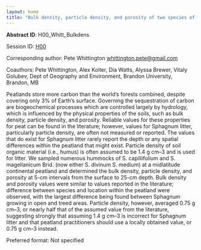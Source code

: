 ```yaml
---
layout: home
title: "Bulk density, particle density, and porosity of two species of Sphagnum: Variability in measurement techniques and spatial distribution"
---
```



**Abstract ID**: H00_Whitt_Bulkdens

Session ID: [H00](.)

Corresponding author: Pete Whittington <a href="mailto:whittington.pete@gmail.com">whittington.pete@gmail.com</a>

Coauthors: Pete Whittington, Alex Koiter, Dia Watts, Alyssa Brewer, Vitaly Golubev, Dept of Geography and Environment, Brandon University, Brandon, MB 

Peatlands store more carbon than the world’s forests combined, despite covering only 3% of Earth’s surface. Governing the sequestration of carbon are biogeochemical processes which are controlled largely by hydrology, which is influenced by the physical properties of the soils, such as bulk density, particle density, and porosity. Reliable values for these properties for peat can be found in the literature; however, values for Sphagnum litter, particularly particle density, are often not measured or reported. The values that do exist for Sphagnum litter rarely report the depth or any spatial differences within the peatland that might exist. Particle density of soil organic material (i.e., humus) is often assumed to be 1.4 g cm–3 and is used for litter. We sampled numerous hummocks of S. capillifolium and S. magellanicum Brid. (now either S. divinum S. medium) at a midlatitude continental peatland and determined the bulk density, particle density, and porosity at 5-cm intervals from the surface to 25-cm depth. Bulk density and porosity values were similar to values reported in the literature; difference between species and location within the peatland were observed, with the largest difference being found between Sphagnum growing in open and treed areas. Particle density, however, averaged 0.75 g cm–3, or nearly half that of the assumed value from the literature, suggesting strongly that assuming 1.4 g cm–3 is incorrect for Sphagnum litter and that peatland practitioners should use a locally obtained value, or 0.75 g cm–3 instead.

Preferred format: Not specified
